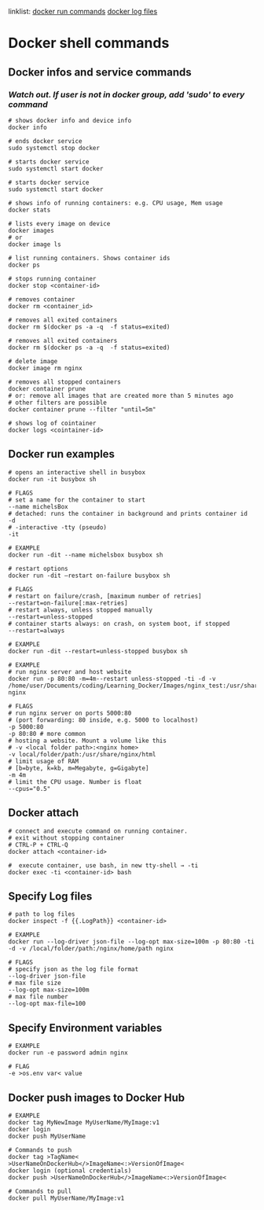 linklist:
[docker run commands](#docker-run-examples)
[docker log files](#specify-log-files)

# Docker shell commands

## Docker infos and service commands

### _Watch out. If user is not in docker group, add 'sudo' to every command_

```console
# shows docker info and device info
docker info
```

```console
# ends docker service
sudo systemctl stop docker
```

```console
# starts docker service
sudo systemctl start docker
```

```console
# starts docker service
sudo systemctl start docker
```

```console
# shows info of running containers: e.g. CPU usage, Mem usage
docker stats
```

```console
# lists every image on device
docker images
# or
docker image ls
```

```console
# list running containers. Shows container ids
docker ps
```

```console
# stops running container
docker stop <container-id>
```

```console
# removes container
docker rm <container_id>
```

```console
# removes all exited containers
docker rm $(docker ps -a -q  -f status=exited)
```

```console
# removes all exited containers
docker rm $(docker ps -a -q  -f status=exited)
```

```console
# delete image
docker image rm nginx
```

```console
# removes all stopped containers
docker container prune
# or: remove all images that are created more than 5 minutes ago
# other filters are possible
docker container prune --filter "until=5m"
```

```console
# shows log of cointainer
docker logs <cointainer-id>
```

## Docker run examples

```console
# opens an interactive shell in busybox
docker run -it busybox sh

# FLAGS
# set a name for the container to start
--name michelsBox
# detached: runs the container in background and prints container id
-d
# -interactive -tty (pseudo)
-it

# EXAMPLE
docker run -dit --name michelsbox busybox sh
```

```console
# restart options
docker run -dit –restart on-failure busybox sh

# FLAGS
# restart on failure/crash, [maximum number of retries]
--restart=on-failure[:max-retries]
# restart always, unless stopped manually
--restart=unless-stopped
# container starts always: on crash, on system boot, if stopped
--restart=always

# EXAMPLE
docker run -dit --restart=unless-stopped busybox sh
```

```console
# EXAMPLE
# run nginx server and host website
docker run -p 80:80 -m=4m--restart unless-stopped -ti -d -v /home/user/Documents/coding/Learning_Docker/Images/nginx_test:/usr/share/nginx/html nginx

# FLAGS
# run nginx server on ports 5000:80
# (port forwarding: 80 inside, e.g. 5000 to localhost)
-p 5000:80
-p 80:80 # more common
# hosting a website. Mount a volume like this
# -v <local folder path>:<nginx home>
-v local/folder/path:/usr/share/nginx/html
# limit usage of RAM
# [b=byte, k=kb, m=Megabyte, g=Gigabyte]
-m 4m
# limit the CPU usage. Number is float
--cpus="0.5"
```

## Docker attach

```console
# connect and execute command on running container. 
# exit without stopping container
# CTRL-P + CTRL-Q
docker attach <container-id>
```

```console
#  execute container, use bash, in new tty-shell → -ti
docker exec -ti <container-id> bash
```

## Specify Log files

```console
# path to log files
docker inspect -f {{.LogPath}} <container-id>
```

```console
# EXAMPLE
docker run --log-driver json-file --log-opt max-size=100m -p 80:80 -ti -d -v /local/folder/path:/nginx/home/path nginx

# FLAGS
# specify json as the log file format
--log-driver json-file
# max file size
--log-opt max-size=100m
# max file number
--log-opt max-file=100
```

## Specify Environment variables

```console
# EXAMPLE
docker run -e password admin nginx

# FLAG
-e >os.env var< value
```

## Docker push images to Docker Hub

```console
# EXAMPLE
docker tag MyNewImage MyUserName/MyImage:v1
docker login
docker push MyUserName

# Commands to push
docker tag >TagName< >UserNameOnDockerHub</>ImageName<:>VersionOfImage<
docker login (optional credentials)
docker push >UserNameOnDockerHub</>ImageName<:>VersionOfImage<

# Commands to pull
docker pull MyUserName/MyImage:v1
```
